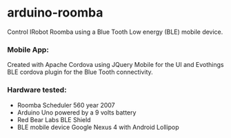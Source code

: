 # arduino-roomba
Control IRobot Roomba using a Blue Tooth Low energy (BLE) mobile device.

### Mobile App:
Created with Apache Cordova using JQuery Mobile for the UI and Evothings BLE cordova plugin for the Blue Tooth connectivity.

### Hardware tested:
- Roomba Scheduler 560 year 2007
- Arduino Uno powered by a 9 volts battery
- Red Bear Labs BLE Shield
- BLE mobile device Google Nexus 4 with Android Lollipop
